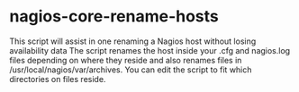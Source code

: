 # nagios-core-rename-hosts

This script will assist in one renaming a Nagios host without losing availability data
The script renames the host inside your .cfg and nagios.log files depending on where they reside and also renames files in /usr/local/nagios/var/archives.
You can edit the script to fit which directories on files reside.
